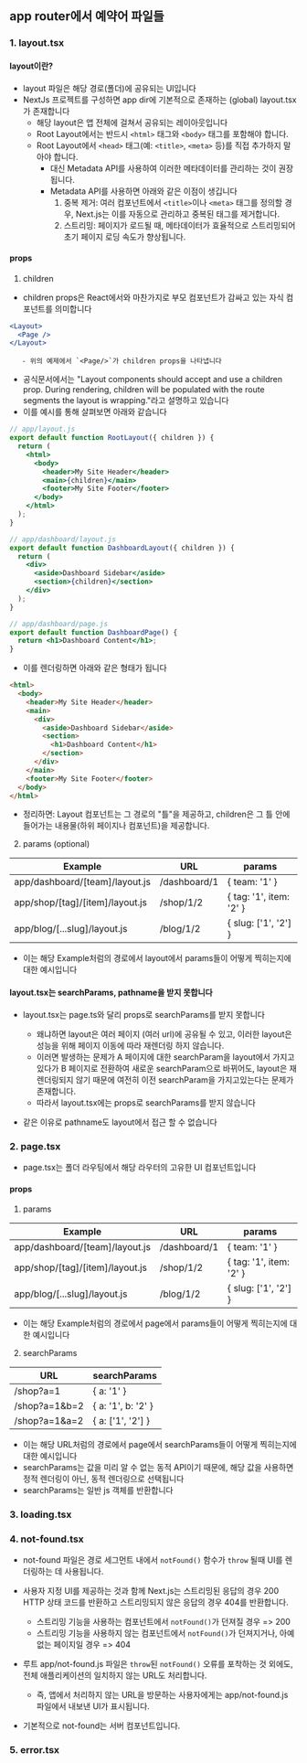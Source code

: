 ## app router에서 예약어 파일들

### 1. layout.tsx

#### layout이란?

- layout 파일은 해당 경로(폴더)에 공유되는 UI입니다
- NextJs 프로젝트를 구성하면 app dir에 기본적으로 존재하는 (global) layout.tsx가 존재합니다
  - 해당 layout은 앱 전체에 걸쳐서 공유되는 레이아웃입니다
  - Root Layout에서는 반드시 `<html>` 태그와 `<body>` 태그를 포함해야 합니다.
  - Root Layout에서 `<head>` 태그(예: `<title>`, `<meta>` 등)를 직접 추가하지 말아야 합니다.
    - 대신 Metadata API를 사용하여 이러한 메타데이터를 관리하는 것이 권장됩니다.
    - Metadata API를 사용하면 아래와 같은 이점이 생깁니다
      1. 중복 제거: 여러 컴포넌트에서 `<title>`이나 `<meta>` 태그를 정의할 경우, Next.js는 이를 자동으로 관리하고 중복된 태그를 제거합니다.
      2. 스트리밍: 페이지가 로드될 때, 메타데이터가 효율적으로 스트리밍되어 초기 페이지 로딩 속도가 향상됩니다.

#### props

1. children

- children props은 React에서와 마찬가지로 부모 컴포넌트가 감싸고 있는 자식 컴포넌트를 의미합니다

```jsx
<Layout>
  <Page />
</Layout>
```

       - 위의 예제에서 `<Page/>`가 children props을 나타냅니다

- 공식문서에서는 "Layout components should accept and use a children prop. During rendering, children will be populated with the route segments the layout is wrapping."라고 설명하고 있습니다
- 이를 예시를 통해 살펴보면 아래와 같습니다

```jsx
// app/layout.js
export default function RootLayout({ children }) {
  return (
    <html>
      <body>
        <header>My Site Header</header>
        <main>{children}</main>
        <footer>My Site Footer</footer>
      </body>
    </html>
  );
}

// app/dashboard/layout.js
export default function DashboardLayout({ children }) {
  return (
    <div>
      <aside>Dashboard Sidebar</aside>
      <section>{children}</section>
    </div>
  );
}

// app/dashboard/page.js
export default function DashboardPage() {
  return <h1>Dashboard Content</h1>;
}
```

- 이를 렌더링하면 아래와 같은 형태가 됩니다

```html
<html>
  <body>
    <header>My Site Header</header>
    <main>
      <div>
        <aside>Dashboard Sidebar</aside>
        <section>
          <h1>Dashboard Content</h1>
        </section>
      </div>
    </main>
    <footer>My Site Footer</footer>
  </body>
</html>
```

- 정리하면: Layout 컴포넌트는 그 경로의 "틀"을 제공하고, children은 그 틀 안에 들어가는 내용물(하위 페이지나 컴포넌트)을 제공합니다.

2. params (optional)

| Example                         | URL          | params                  |
| ------------------------------- | ------------ | ----------------------- |
| app/dashboard/[team]/layout.js  | /dashboard/1 | { team: '1' }           |
| app/shop/[tag]/[item]/layout.js | /shop/1/2    | { tag: '1', item: '2' } |
| app/blog/[...slug]/layout.js    | /blog/1/2    | { slug: ['1', '2'] }    |

- 이는 해당 Example처럼의 경로에서 layout에서 params들이 어떻게 찍히는지에 대한 예시입니다

#### layout.tsx는 searchParams, pathname을 받지 못합니다

- layout.tsx는 page.ts와 달리 props로 searchParams를 받지 못합니다

  - 왜냐하면 layout은 여러 페이지 (여러 url)에 공유될 수 있고, 이러한 layout은 성능을 위해 페이지 이동에 따라 재렌더링 하지 않습니다.
  - 이러면 발생하는 문제가 A 페이지에 대한 searchParam을 layout에서 가지고 있다가 B 페이지로 전환하여 새로운 searchParam으로 바뀌어도, layout은 재렌더링되지 않기 때문에 여전히 이전 searchParam을 가지고있는다는 문제가 존재합니다.
  - 따라서 layout.tsx에는 props로 searchParams를 받지 않습니다

- 같은 이유로 pathname도 layout에서 접근 할 수 없습니다

### 2. page.tsx

- page.tsx는 폴더 라우팅에서 해당 라우터의 고유한 UI 컴포넌트입니다

#### props

1. params

| Example                         | URL          | params                  |
| ------------------------------- | ------------ | ----------------------- |
| app/dashboard/[team]/layout.js  | /dashboard/1 | { team: '1' }           |
| app/shop/[tag]/[item]/layout.js | /shop/1/2    | { tag: '1', item: '2' } |
| app/blog/[...slug]/layout.js    | /blog/1/2    | { slug: ['1', '2'] }    |

- 이는 해당 Example처럼의 경로에서 page에서 params들이 어떻게 찍히는지에 대한 예시입니다

2. searchParams

| URL           | searchParams       |
| ------------- | ------------------ |
| /shop?a=1     | { a: '1' }         |
| /shop?a=1&b=2 | { a: '1', b: '2' } |
| /shop?a=1&a=2 | { a: ['1', '2'] }  |

- 이는 해당 URL처럼의 경로에서 page에서 searchParams들이 어떻게 찍히는지에 대한 예시입니다
- searchParams는 값을 미리 알 수 없는 동적 API이기 때문에, 해당 값을 사용하면 정적 렌더링이 아닌, 동적 렌더링으로 선택됩니다
- searchParams는 일반 js 객체를 반환합니다

### 3. loading.tsx

### 4. not-found.tsx

- not-found 파일은 경로 세그먼트 내에서 `notFound()` 함수가 `throw` 될때 UI를 렌더링하는 데 사용됩니다.
- 사용자 지정 UI를 제공하는 것과 함께 Next.js는 스트리밍된 응답의 경우 200 HTTP 상태 코드를 반환하고 스트리밍되지 않은 응답의 경우 404를 반환합니다.

  - 스트리밍 기능을 사용하는 컴포넌트에서 `notFound()`가 던져질 경우 => 200
  - 스트리밍 기능을 사용하지 않는 컴포넌트에서 `notFound()`가 던져지거나, 아예 없는 페이지일 경우 => 404

- 루트 app/not-found.js 파일은 `throw`된 `notFound()` 오류를 포착하는 것 외에도, 전체 애플리케이션의 일치하지 않는 URL도 처리합니다.

  - 즉, 앱에서 처리하지 않는 URL을 방문하는 사용자에게는 app/not-found.js 파일에서 내보낸 UI가 표시됩니다.

- 기본적으로 not-found는 서버 컴포넌트입니다.

### 5. error.tsx
